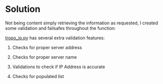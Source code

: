 # Solution
Not being content simply retrieving the information as requested, I created some validation and failsafes throughout the function:

[tropo_ip.py](../master/tropo_ip.py) has several extra validation features:

1. Checks for proper server address

2. Checks for proper server name

3. Validations to check if IP Address is accurate

4. Checks for populated list
